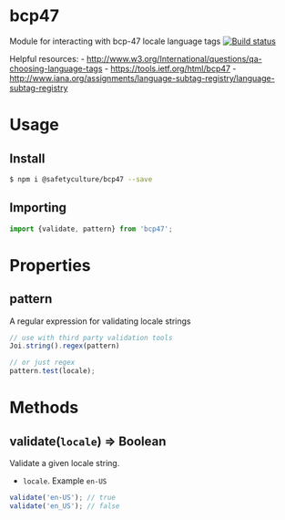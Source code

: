# bcp47
Module for interacting with bcp-47 locale language tags
[![Build status](https://badge.buildkite.com/3bdd7b8c474a53b120d71ee9472042042659359be492bb5bfe.svg)](https://buildkite.com/safetyculture/bcp47)

Helpful resources: 
    - http://www.w3.org/International/questions/qa-choosing-language-tags
    - https://tools.ietf.org/html/bcp47
    - http://www.iana.org/assignments/language-subtag-registry/language-subtag-registry

# Usage

## Install
```sh
$ npm i @safetyculture/bcp47 --save
```

## Importing
```js
import {validate, pattern} from 'bcp47';
```

# Properties

## pattern
A regular expression for validating locale strings

```js
// use with third party validation tools
Joi.string().regex(pattern)

// or just regex
pattern.test(locale);
```

# Methods

## validate(`locale`) => Boolean
Validate a given locale string.
- `locale`. Example `en-US`

```js
validate('en-US'); // true
validate('en_US'); // false
```